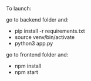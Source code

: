 To launch:

go to backend folder and:
- pip install -r requirements.txt
- source venv/bin/activate
- python3 app.py

go to frontend folder and:
- npm install
- npm start
